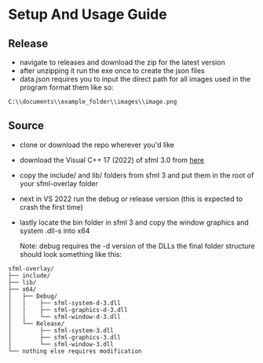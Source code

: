 # Setup And Usage Guide

## Release
- navigate to releases and download the zip for the latest version
- after unzipping it run the exe once to create the json files
- data.json requires you to input the direct path for all images used in the program 
format them like so:
```plaintext
C:\\documents\\example_folder\\images\\image.png
```

## Source
- clone or download the repo wherever you'd like
- download the Visual C++ 17 (2022) of sfml 3.0 from [here](https://www.sfml-dev.org/download/sfml/3.0.0/)
- copy the include/ and lib/ folders from sfml 3 and put them in the root of your sfml-overlay folder
- next in VS 2022 run the debug or release version (this is expected to crash the first time)
- lastly locate the bin folder in sfml 3 and copy  the window graphics and system .dll-s into x64

  Note: debug requires the -d version of the DLLs 
  the final folder structure should look something like this:
```plaintext
sfml-overlay/
├── include/
├── lib/
├── x64/
│   ├── Debug/
│   |    ├── sfml-system-d-3.dll
│   |    ├── sfml-graphics-d-3.dll
│   |    └── sfml-window-d-3.dll
│   └── Release/
│        ├── sfml-system-3.dll
│        ├── sfml-graphics-3.dll
│        └── sfml-window-3.dll
└── nothing else requires modification
```
